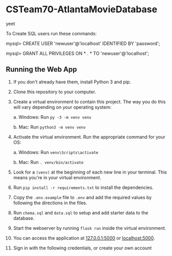 # CSTeam70-AtlantaMovieDatabase


yeet


To Create SQL users run these commands:

mysql> CREATE USER 'newuser'@'localhost' IDENTIFIED BY 'password';

mysql> GRANT ALL PRIVILEGES ON * . * TO 'newuser'@'localhost';

Running the Web App
---

1. If you don't already have them, install Python 3 and pip.
2. Clone this repository to your computer. 
4. Create a virtual environment to contain this project.  The way you do this will vary depending on your operating system:
   
   a. Windows: Run `py -3 -m venv venv`
   
   b. Mac: Run `python3 -m venv venv`
5. Activate the virtual environment.  Run the appropriate command for your OS:
   
   a. Windows: Run `venv\Scripts\activate`
   
   b. Mac: Run `. venv/bin/activate`
6. Look for a `(venv)` at the beginning of each new line in your terminal.  This means you're
in your virtual environment.
7. Run `pip install -r requirements.txt` to install the dependencies.
8. Copy the `.env.example` file to `.env` and add the required values by following the directions
in the files.
9. Run `chema.sql` and `data.sql` to setup and add starter data to the database.
10. Start the webserver by running `flask run` inside the virtual environment.
11. You can access the application at [127.0.0.1:5000](127.0.0.1:5000) or [localhost:5000](localhost:5000).
12. Sign in with the following credentials, or create your own account